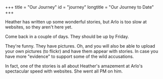 +++
title = "Our Journey"
id = "journey"
longtitle = "Our Journey to Date"
+++

Heather has written up some wonderful stories, but Arlo is too slow at websites, so they aren't here yet.

Come back in a couple of days. They should be up by Friday.

They're funny. They have pictures. Oh, and you will also be able to upload your own pictures (to flickr) and have them appear with stories. In case you have more "evidence" to support some of the wild accusations.

In fact, one of the stories is all about Heather's amazement at Arlo's spectacular speed with websites. She went all PM on him.
